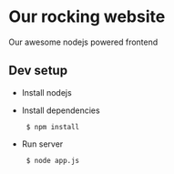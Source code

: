 # Our rocking website

Our awesome nodejs powered frontend

## Dev setup

 * Install nodejs
 * Install dependencies
        
        $ npm install

 * Run server 

        $ node app.js
